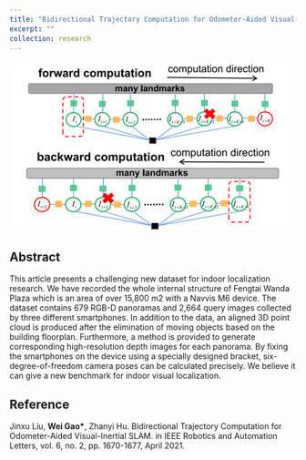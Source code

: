 ```yaml
---
title: "Bidirectional Trajectory Computation for Odometer-Aided Visual-Inertial SLAM"
excerpt: ""
collection: research
---
```


<div align='center'>
  <img src="/images/research/2021 Bidirectional Trajectory.PNG" width="500">  
</div>

## Abstract

This article presents a challenging new dataset for indoor localization research. We have recorded the whole internal structure of Fengtai Wanda Plaza which is an area of over 15,800 m2 with a Navvis M6 device. The dataset contains 679 RGB-D panoramas and 2,664 query images collected by three different smartphones. In addition to the data, an aligned 3D point cloud is produced after the elimination of moving objects based on the building floorplan. Furthermore, a method is provided to generate corresponding high-resolution depth images for each panorama. By fixing the smartphones on the device using a specially designed bracket, six-degree-of-freedom camera poses can be calculated precisely. We believe it can give a new benchmark for indoor visual localization.

## Reference

Jinxu Liu, **Wei Gao\***, Zhanyi Hu. Bidirectional Trajectory Computation for Odometer-Aided Visual-Inertial SLAM. in IEEE Robotics and Automation Letters, vol. 6, no. 2, pp. 1670-1677, April 2021.